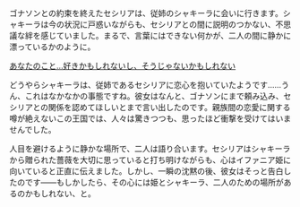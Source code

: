 <!-- title: まだ兄妹だよね？ -->
<!-- relationship: Romantic -->

ゴナソンとの約束を終えたセシリアは、従姉のシャキーラに会いに行きます。シャキーラは今の状況に戸惑いながらも、セシリアとの間に説明のつかない、不思議な絆を感じていました。まるで、言葉にはできない何かが、二人の間に静かに漂っているかのように。

[あなたのこと…好きかもしれないし、そうじゃないかもしれない](#embed:https://www.youtube.com/watch?v=Icdii90_vSA&t=6620s)

どうやらシャキーラは、従姉であるセシリアに恋心を抱いていたようです……うん、これはなかなかの事態ですね。彼女はなんと、ゴナソンにまで頼み込み、セシリアとの関係を認めてほしいとまで言い出したのです。親族間の恋愛に関する噂が絶えないこの王国では、人々は驚きつつも、思ったほど衝撃を受けてはいませんでした。

人目を避けるように静かな場所で、二人は語り合います。セシリアはシャキーラから贈られた薔薇を大切に思っていると打ち明けながらも、心はイファニア姫に向いていると正直に伝えました。しかし、一瞬の沈黙の後、彼女はそっと告白したのです――もしかしたら、その心には姫とシャキーラ、二人のための場所があるのかもしれない、と。